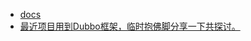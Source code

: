 - [docs](http://dubbo.apache.org/en-us/docs/user/quick-start.html)
- [最近项目用到Dubbo框架，临时抱佛脚分享一下共探讨。](https://www.cnblogs.com/Javame/p/3632473.html)